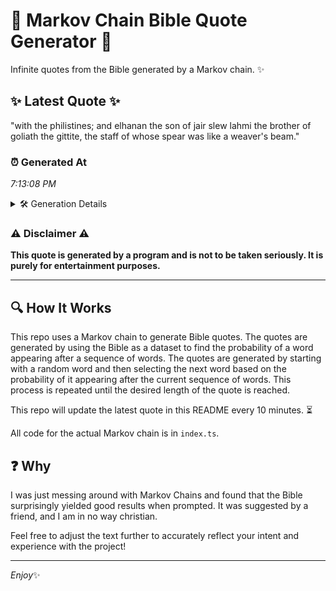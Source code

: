 # 📖 Markov Chain Bible Quote Generator 📖

Infinite quotes from the Bible generated by a Markov chain. ✨

## ✨ Latest Quote ✨
"with the philistines; and elhanan the son of jair slew lahmi the brother of goliath the gittite, the staff of whose spear was like a weaver's beam."

### ⏰ Generated At
*7:13:08 PM*

<details>
    <summary>🛠️ Generation Details</summary>
    <p>
        <strong>🌱 Seed:</strong> with<br>
        <strong>🔄 Iterations:</strong> 26<br>
        <strong>📜 Context History:</strong><br>[ with ]: the<br>[ with, the ]: philistines;<br>[ with, the, philistines; ]: and<br>[ with, the, philistines;, and ]: elhanan<br>[ with, the, philistines;, and, elhanan ]: the<br>[ with, the, philistines;, and, elhanan, the ]: son<br>[ the, philistines;, and, elhanan, the, son ]: of<br>[ philistines;, and, elhanan, the, son, of ]: jair<br>[ and, elhanan, the, son, of, jair ]: slew<br>[ elhanan, the, son, of, jair, slew ]: lahmi<br>[ the, son, of, jair, slew, lahmi ]: the<br>[ son, of, jair, slew, lahmi, the ]: brother<br>[ of, jair, slew, lahmi, the, brother ]: of<br>[ jair, slew, lahmi, the, brother, of ]: goliath<br>[ slew, lahmi, the, brother, of, goliath ]: the<br>[ lahmi, the, brother, of, goliath, the ]: gittite,<br>[ the, brother, of, goliath, the, gittite, ]: the<br>[ brother, of, goliath, the, gittite,, the ]: staff<br>[ of, goliath, the, gittite,, the, staff ]: of<br>[ goliath, the, gittite,, the, staff, of ]: whose<br>[ the, gittite,, the, staff, of, whose ]: spear<br>[ gittite,, the, staff, of, whose, spear ]: was<br>[ the, staff, of, whose, spear, was ]: like<br>[ staff, of, whose, spear, was, like ]: a<br>[ of, whose, spear, was, like, a ]: weaver's<br>[ whose, spear, was, like, a, weaver's ]: beam.<br>
    </p>
</details>

### ⚠️ Disclaimer ⚠️
**This quote is generated by a program and is not to be taken seriously. It is purely for entertainment purposes.**

---

## 🔍 How It Works

This repo uses a Markov chain to generate Bible quotes. The quotes are generated by using the Bible as a dataset to find the probability of a word appearing after a sequence of words. The quotes are generated by starting with a random word and then selecting the next word based on the probability of it appearing after the current sequence of words. This process is repeated until the desired length of the quote is reached.

This repo will update the latest quote in this README every 10 minutes. ⏳

All code for the actual Markov chain is in `index.ts`.

## ❓ Why

I was just messing around with Markov Chains and found that the Bible surprisingly yielded good results when prompted. 
It was suggested by a friend, and I am in no way christian.

Feel free to adjust the text further to accurately reflect your intent and experience with the project!

---

*Enjoy*✨
